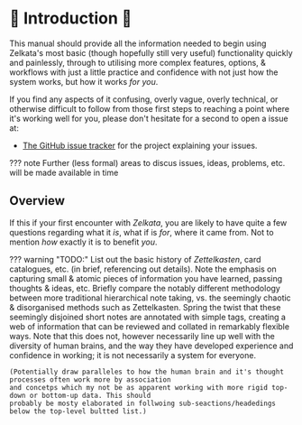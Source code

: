 󰭷 Introduction 🥬
=================

This manual should provide all the information needed to begin using Zelkata's most basic (though hopefully still very
useful) functionality quickly and painlessly, through to utilising more complex features, options, & workflows with
just a little practice and confidence with not just how the system works, but how it works _for you_.

If you find any aspects of it confusing, overly vague, overly technical, or otherwise difficult to follow from those
first steps to reaching a point where it's working well for you, please don't hesitate for a second to open a issue at:

 - [The GitHub issue tracker](https://github.com/omnikron13/Zelkata/issues/) for the project explaining your issues.

??? note
    Further (less formal) areas to discus issues, ideas, problems, etc. will be made available in time


## Overview

If this if your first encounter with _Zelkata_, you are likely to have quite a few questions regarding what it _is_,
what if is _for_, where it came from. Not to mention _how_ exactly it is to benefit _you_.

??? warning "TODO:"
    List out the basic history of _Zettelkasten_, card catalogues, etc. (in brief, referencing out details).
    Note the emphasis on capturing small & atomic pieces of information you have learned, passing thoughts & ideas, etc.
    Briefly compare the notably different methodology between more traditional hierarchical note taking, vs. the
    seemingly chaotic & disorganised methods such as Zettelkasten.
    Spring the twist that these seemingly disjoined short notes are annotated with simple tags, creating a web of
    information that can be reviewed and collated in remarkably flexible ways.
    Note that this does not, however necessarily line up well with the diversity of human brains, and the way
    they have developed experience and confidence in working; it is not necessarily a system for everyone.
    
    (Potentially draw paralleles to how the human brain and it's thought processes often work more by association
    and concetps which my not be as apparent working with more rigid top-down or bottom-up data. This should
    probably be mosty elaborated in follwoing sub-seactions/headedings below the top-level bultted list.)

